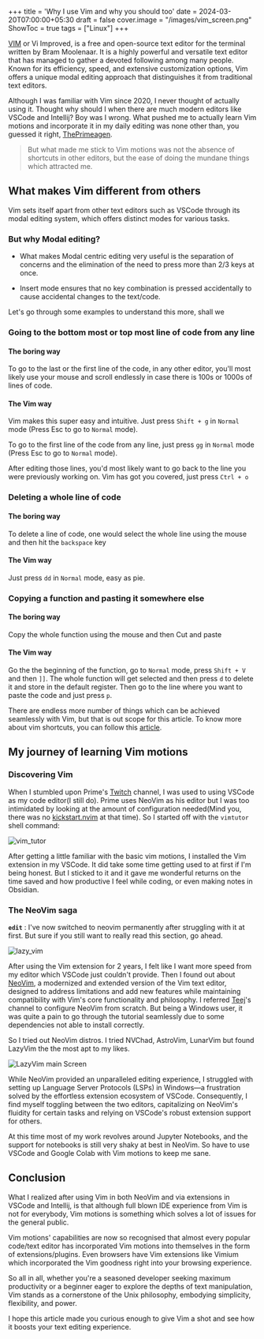 +++
title = 'Why I use Vim and why you should too'
date = 2024-03-20T07:00:00+05:30
draft = false
cover.image = "/images/vim_screen.png"
ShowToc = true
tags = ["Linux"]
+++

[VIM](https://www.vim.org/) or Vi Improved, is a free and open-source text editor for the terminal written by Bram Moolenaar.
It is a highly powerful and versatile text editor that has managed to gather a devoted following among many people. Known for its efficiency, speed, and extensive customization options, Vim offers a unique modal editing approach that distinguishes it from traditional text editors.

Although I was familiar with Vim since 2020, I never thought of actually using it. Thought why should I when there are much modern editors like VSCode and Intellij? Boy was I wrong.
What pushed me to actually learn Vim motions and incorporate it in my daily editing was none other than, you guessed it right, [ThePrimeagen](https://twitter.com/ThePrimeagen).

> But what made me stick to Vim motions was not the absence of shortcuts in other editors, but the ease of doing the mundane things which attracted me.

## What makes Vim different from others

Vim sets itself apart from other text editors such as VSCode through its modal editing system, which offers distinct modes for various tasks.

### But why Modal editing?

- What makes Modal centric editing very useful is the separation of concerns and the elimination of the need to press more than 2/3 keys at once.

- Insert mode ensures that no key combination is pressed accidentally to cause accidental changes to the text/code.

Let's go through some examples to understand this more, shall we

### Going to the bottom most or top most line of code from any line

#### The boring way

To go to the last or the first line of the code, in any other editor, you'll most likely use your mouse and scroll endlessly in case there is 100s or 1000s of lines of code.

#### The Vim way

Vim makes this super easy and intuitive. Just press `Shift + g` in `Normal` mode (Press Esc to go to `Normal` mode).

To go to the first line of the code from any line, just press `gg` in `Normal` mode (Press Esc to go to `Normal` mode).

After editing those lines, you'd most likely want to go back to the line you were previously working on. Vim has got you covered, just press `Ctrl + o`

### Deleting a whole line of code

#### The boring way

To delete a line of code, one would select the whole line using the mouse and then hit the `backspace` key

#### The Vim way

Just press `dd` in `Normal` mode, easy as pie.

### Copying a function and pasting it somewhere else

#### The boring way

Copy the whole function using the mouse and then Cut and paste

#### The Vim way

Go the the beginning of the function, go to `Normal` mode, press `Shift + V` and then `]]`. The whole function will get selected and then press `d` to delete it and store in the default register.
Then go to the line where you want to paste the code and just press `p`.

There are endless more number of things which can be achieved seamlessly with Vim, but that is out scope for this article. To know more about vim shortcuts, you can follow this [article](https://vim.rtorr.com/).

## My journey of learning Vim motions

### Discovering Vim

When I stumbled upon Prime's [Twitch](https://www.twitch.tv/ThePrimeagen) channel, I was used to using VSCode as my code editor(I still do). Prime uses NeoVim as his editor but I was too intimidated by looking at the amount of configuration needed(Mind you, there was no [kickstart.nvim](https://github.com/nvim-lua/kickstart.nvim) at that time). So I started off with the `vimtutor` shell command:

![vim_tutor](/images/vimtutor.png)

After getting a little familiar with the basic vim motions, I installed the Vim extension in my VSCode. It did take some time getting used to at first if I'm being honest. But I sticked to it and it gave me wonderful returns on the time saved and how productive I feel while coding, or even making notes in Obsidian.

### The NeoVim saga

**`edit`** : I've now switched to neovim permanently after struggling with it at first. But sure if you still want to really read this section, go ahead.

![lazy_vim](/images/lazy_vim_screen.png)

After using the Vim extension for 2 years, I felt like I want more speed from my editor which VSCode just couldn't provide. Then I found out about [NeoVim](https://neovim.io/), a modernized and extended version of the Vim text editor, designed to address limitations and add new features while maintaining compatibility with Vim's core functionality and philosophy. I referred [Teej](https://www.youtube.com/@teej_dv)'s channel to configure NeoVim from scratch. But being a Windows user, it was quite a pain to go through the tutorial seamlessly due to some dependencies not able to install correctly.

So I tried out NeoVim distros. I tried NVChad, AstroVim, LunarVim but found LazyVim the the most apt to my likes.

![LazyVim main Screen](/images/lazy_vim.png)

While NeoVim provided an unparalleled editing experience, I struggled with setting up Language Server Protocols (LSPs) in Windows—a frustration solved by the effortless extension ecosystem of VSCode. Consequently, I find myself toggling between the two editors, capitalizing on NeoVim's fluidity for certain tasks and relying on VSCode's robust extension support for others.

At this time most of my work revolves around Jupyter Notebooks, and the support for notebooks is still very shaky at best in NeoVim. So have to use VSCode and Google Colab with Vim motions to keep me sane.

## Conclusion

What I realized after using Vim in both NeoVim and via extensions in VSCode and Intellij, is that although full blown IDE experience from Vim is not for everybody, Vim motions is something which solves a lot of issues for the general public.

Vim motions' capabilities are now so recognised that almost every popular code/text editor has incorporated Vim motions into themselves in the form of extensions/plugins. Even browsers have Vim extensions like Vimium which incorporated the Vim goodness right into your browsing experience.

So all in all, whether you're a seasoned developer seeking maximum productivity or a beginner eager to explore the depths of text manipulation, Vim stands as a cornerstone of the Unix philosophy, embodying simplicity, flexibility, and power.

I hope this article made you curious enough to give Vim a shot and see how it boosts your text editing experience.
